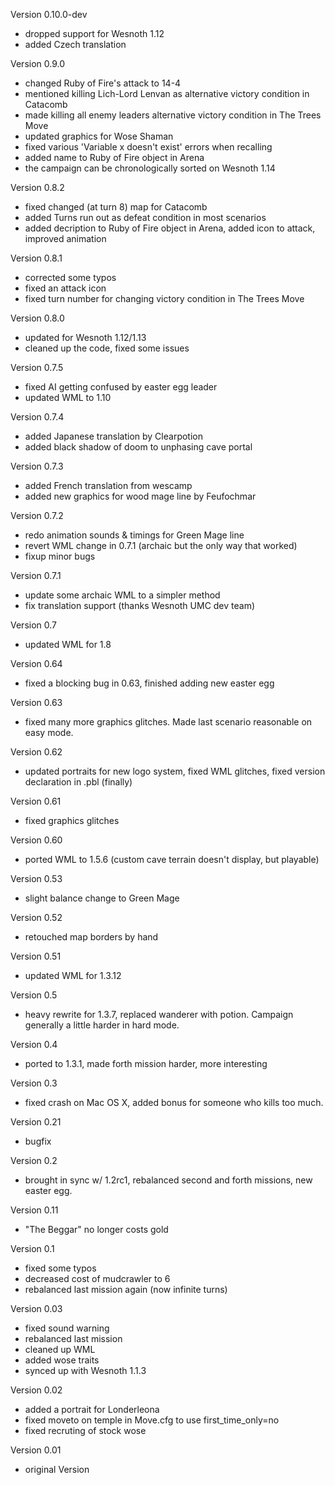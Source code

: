 Version 0.10.0-dev
- dropped support for Wesnoth 1.12
- added Czech translation

Version 0.9.0
- changed Ruby of Fire's attack to 14-4
- mentioned killing Lich-Lord Lenvan as alternative victory condition in Catacomb
- made killing all enemy leaders alternative victory condition in The Trees Move
- updated graphics for Wose Shaman
- fixed various 'Variable x doesn't exist' errors when recalling
- added name to Ruby of Fire object in Arena
- the campaign can be chronologically sorted on Wesnoth 1.14

Version 0.8.2
- fixed changed (at turn 8) map for Catacomb
- added Turns run out as defeat condition in most scenarios
- added decription to Ruby of Fire object in Arena, added icon to attack, improved animation

Version 0.8.1
- corrected some typos
- fixed an attack icon
- fixed turn number for changing victory condition in The Trees Move

Version 0.8.0
- updated for Wesnoth 1.12/1.13
- cleaned up the code, fixed some issues

Version 0.7.5
- fixed AI getting confused by easter egg leader
- updated WML to 1.10

Version 0.7.4
- added Japanese translation by Clearpotion
- added black shadow of doom to unphasing cave portal

Version 0.7.3
- added French translation from wescamp
- added new graphics for wood mage line by Feufochmar

Version 0.7.2
- redo animation sounds & timings for Green Mage line
- revert WML change in 0.7.1 (archaic but the only way that worked)
- fixup minor bugs

Version 0.7.1
- update some archaic WML to a simpler method
- fix translation support (thanks Wesnoth UMC dev team)

Version 0.7
- updated WML for 1.8

Version 0.64
- fixed a blocking bug in 0.63, finished adding new easter egg

Version 0.63
- fixed many more graphics glitches. Made last scenario reasonable on easy mode.

Version 0.62
- updated portraits for new logo system, fixed WML glitches, fixed version declaration in .pbl (finally)

Version 0.61
- fixed graphics glitches

Version 0.60
- ported WML to 1.5.6 (custom cave terrain doesn't display, but playable)

Version 0.53
- slight balance change to Green Mage

Version 0.52
- retouched map borders by hand

Version 0.51
- updated WML for 1.3.12

Version 0.5
- heavy rewrite for 1.3.7, replaced wanderer with potion. Campaign generally a little harder in hard mode.

Version 0.4
- ported to 1.3.1, made forth mission harder, more interesting

Version 0.3
- fixed crash on Mac OS X, added bonus for someone who kills too much.

Version 0.21
- bugfix

Version 0.2
- brought in sync w/ 1.2rc1, rebalanced second and forth missions, new easter egg.

Version 0.11
- "The Beggar" no longer costs gold

Version 0.1
- fixed some typos
- decreased cost of mudcrawler to 6
- rebalanced last mission again (now infinite turns)

Version 0.03
- fixed sound warning
- rebalanced last mission
- cleaned up WML
- added wose traits
- synced up with Wesnoth 1.1.3
 
Version 0.02
- added a portrait for Londerleona
- fixed moveto on temple in Move.cfg to use first_time_only=no
- fixed recruting of stock wose
 
Version 0.01
- original Version
